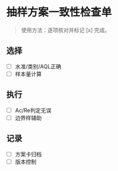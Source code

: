# 抽样方案一致性检查单

> 使用方法：逐项核对并标记 [x] 完成。

## 选择

- [ ] 水准/类别/AQL正确
- [ ] 样本量计算

## 执行

- [ ] Ac/Re判定无误
- [ ] 边界样辅助

## 记录

- [ ] 方案卡归档
- [ ] 版本控制

